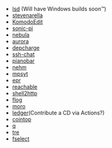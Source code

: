 - [lsd](https://github.com/Peltoche/lsd) (Will have Windows builds soon™)
- [stevenarella](https://github.com/iceiix/stevenarella#downloads)
- [KomodoEdit](https://github.com/Komodo/KomodoEdit)
- [sonic-pi](https://github.com/samaaron/sonic-pi)
- [nebula](https://github.com/slackhq/nebula)
- [aurora](https://github.com/xuri/aurora)
- [depcharge](https://github.com/centerorbit/depcharge)
- [ssh-chat](https://github.com/shazow/ssh-chat)
- [pianobar](https://github.com/thedmd/pianobar-windows)
- [nehm](https://github.com/bogem/nehm)
- [mpsyt](https://github.com/mps-youtube/mps-youtube)
- [epr](https://github.com/wustho/epr)
- [reachable](https://github.com/italolelis/reachable)
- [shell2http](https://github.com/msoap/shell2http)
- [flog](https://github.com/mingrammer/flog)
- [moro](https://github.com/albacoretuna/moro)
- [ledger](https://github.com/AlexanderAA/ledger_binaries_windows)(Contribute a CD via Actions?)
- [cointop](https://github.com/miguelmota/cointop)
- [q](https://github.com/harelba/q)
- [tre](https://github.com/dduan/tre)
- [fselect](https://github.com/jhspetersson/fselect)
